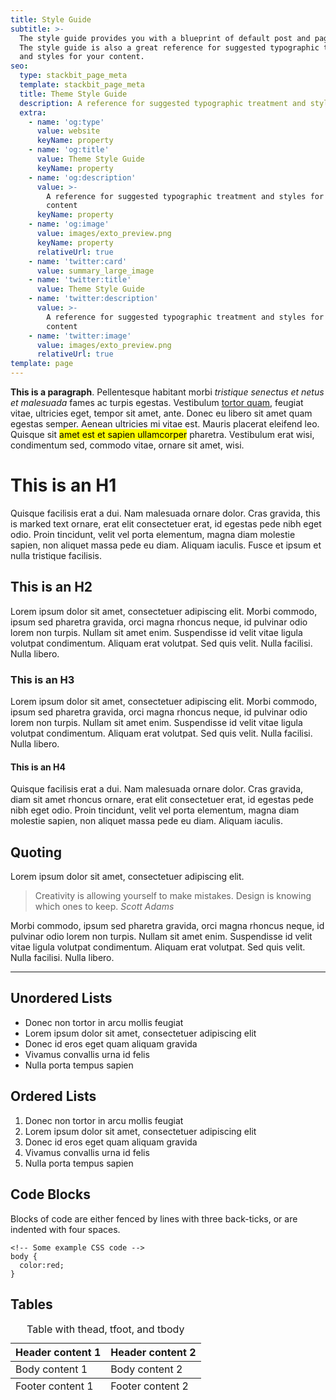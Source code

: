 ```yaml
---
title: Style Guide
subtitle: >-
  The style guide provides you with a blueprint of default post and page styles.
  The style guide is also a great reference for suggested typographic treatment
  and styles for your content.
seo:
  type: stackbit_page_meta
  template: stackbit_page_meta
  title: Theme Style Guide
  description: A reference for suggested typographic treatment and styles for your content
  extra:
    - name: 'og:type'
      value: website
      keyName: property
    - name: 'og:title'
      value: Theme Style Guide
      keyName: property
    - name: 'og:description'
      value: >-
        A reference for suggested typographic treatment and styles for your
        content
      keyName: property
    - name: 'og:image'
      value: images/exto_preview.png
      keyName: property
      relativeUrl: true
    - name: 'twitter:card'
      value: summary_large_image
    - name: 'twitter:title'
      value: Theme Style Guide
    - name: 'twitter:description'
      value: >-
        A reference for suggested typographic treatment and styles for your
        content
    - name: 'twitter:image'
      value: images/exto_preview.png
      relativeUrl: true
template: page
---
```


**This is a paragraph**. Pellentesque habitant morbi *tristique senectus et netus et malesuada* fames ac turpis egestas. Vestibulum [tortor quam](https://www.google.com), feugiat vitae, ultricies eget, tempor sit amet, ante. Donec eu libero sit amet quam egestas semper. Aenean ultricies mi vitae est. Mauris placerat eleifend leo. Quisque sit <mark>amet est et sapien ullamcorper</mark> pharetra. Vestibulum erat wisi, condimentum sed, commodo vitae, ornare sit amet, wisi.

# This is an H1

Quisque facilisis erat a dui. Nam malesuada ornare dolor. Cras gravida, this is marked text ornare, erat elit consectetuer erat, id egestas pede nibh eget odio. Proin tincidunt, velit vel porta elementum, magna diam molestie sapien, non aliquet massa pede eu diam. Aliquam iaculis. Fusce et ipsum et nulla tristique facilisis.

## This is an H2

Lorem ipsum dolor sit amet, consectetuer adipiscing elit. Morbi commodo, ipsum sed pharetra gravida, orci magna rhoncus neque, id pulvinar odio lorem non turpis. Nullam sit amet enim. Suspendisse id velit vitae ligula volutpat condimentum. Aliquam erat volutpat. Sed quis velit. Nulla facilisi. Nulla libero.

### This is an H3

Lorem ipsum dolor sit amet, consectetuer adipiscing elit. Morbi commodo, ipsum sed pharetra gravida, orci magna rhoncus neque, id pulvinar odio lorem non turpis. Nullam sit amet enim. Suspendisse id velit vitae ligula volutpat condimentum. Aliquam erat volutpat. Sed quis velit. Nulla facilisi. Nulla libero.

#### This is an H4

Quisque facilisis erat a dui. Nam malesuada ornare dolor. Cras gravida, diam sit amet rhoncus ornare, erat elit consectetuer erat, id egestas pede nibh eget odio. Proin tincidunt, velit vel porta elementum, magna diam molestie sapien, non aliquet massa pede eu diam. Aliquam iaculis.

## Quoting

Lorem ipsum dolor sit amet, consectetuer adipiscing elit.

>Creativity is allowing yourself to make mistakes. Design is knowing which ones to keep. <cite>Scott Adams</cite>

Morbi commodo, ipsum sed pharetra gravida, orci magna rhoncus neque, id pulvinar odio lorem non turpis. Nullam sit amet enim. Suspendisse id velit vitae ligula volutpat condimentum. Aliquam erat volutpat. Sed quis velit. Nulla facilisi. Nulla libero.

***

## Unordered Lists

+ Donec non tortor in arcu mollis feugiat
+ Lorem ipsum dolor sit amet, consectetuer adipiscing elit
+ Donec id eros eget quam aliquam gravida
+ Vivamus convallis urna id felis
+ Nulla porta tempus sapien

## Ordered Lists

1. Donec non tortor in arcu mollis feugiat
2. Lorem ipsum dolor sit amet, consectetuer adipiscing elit
3. Donec id eros eget quam aliquam gravida
4. Vivamus convallis urna id felis
5. Nulla porta tempus sapien

## Code Blocks

Blocks of code are either fenced by lines with three back-ticks, or are indented with four spaces.

```
<!-- Some example CSS code -->
body {
  color:red;
}
```

## Tables

<table>
    <caption>Table with thead, tfoot, and tbody</caption>
  <thead>
    <tr>
      <th>Header content 1</th>
      <th>Header content 2</th>
    </tr>
  </thead>
  <tbody>
    <tr>
      <td>Body content 1</td>
      <td>Body content 2</td>
    </tr>
  </tbody>
  <tfoot>
    <tr>
      <td>Footer content 1</td>
      <td>Footer content 2</td>
    </tr>
  </tfoot>
</table>
